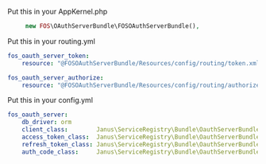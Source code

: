 Put this in your AppKernel.php
```php
     new FOS\OAuthServerBundle\FOSOAuthServerBundle(),
```
Put this in your routing.yml
```yml
fos_oauth_server_token:
    resource: "@FOSOAuthServerBundle/Resources/config/routing/token.xml"

fos_oauth_server_authorize:
    resource: "@FOSOAuthServerBundle/Resources/config/routing/authorize.xml"
```

Put this in your config.yml
```yml
fos_oauth_server:
    db_driver: orm
    client_class:        Janus\ServiceRegistry\Bundle\OauthServerBundle\Entity\Client
    access_token_class:  Janus\ServiceRegistry\Bundle\OauthServerBundle\Entity\AccessToken
    refresh_token_class: Janus\ServiceRegistry\Bundle\OauthServerBundle\Entity\RefreshToken
    auth_code_class:     Janus\ServiceRegistry\Bundle\OauthServerBundle\Entity\AuthCode
```
